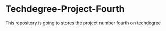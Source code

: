 # Techdegree-Project-Fourth
This repository is going to stores the project number fourth on techdegree
